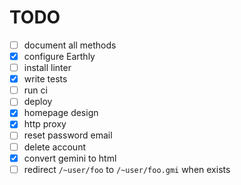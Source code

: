 # TODO

- [ ] document all methods
- [x] configure Earthly
- [ ] install linter
- [x] write tests
- [ ] run ci
- [ ] deploy
- [x] homepage design
- [x] http proxy
- [ ] reset password email
- [ ] delete account
- [x] convert gemini to html
- [ ] redirect `/~user/foo` to `/~user/foo.gmi` when exists
